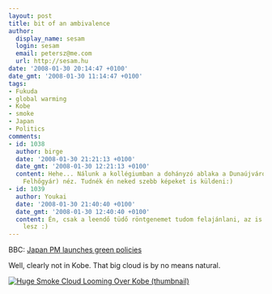```yaml
---
layout: post
title: bit of an ambivalence
author:
  display_name: sesam
  login: sesam
  email: petersz@me.com
  url: http://sesam.hu
date: '2008-01-30 20:14:47 +0100'
date_gmt: '2008-01-30 11:14:47 +0100'
tags:
- Fukuda
- global warming
- Kobe
- smoke
- Japan
- Politics
comments:
- id: 1038
  author: birge
  date: '2008-01-30 21:21:13 +0100'
  date_gmt: '2008-01-30 12:21:13 +0100'
  content: Hehe... Nálunk a kollégiumban a dohányzó ablaka a Dunaújváros Vasműre (a.k.a
    Felhőgyár) néz. Tudnék én neked szebb képeket is küldeni:)
- id: 1039
  author: Youkai
  date: '2008-01-30 21:40:40 +0100'
  date_gmt: '2008-01-30 12:40:40 +0100'
  content: Én, csak a leendő tüdő röntgenemet tudom felajánlani, az is elég füstös
    lesz :)
---
```


BBC: [Japan PM launches green policies](http://news.bbc.co.uk/2/hi/asia-pacific/7195370.stm)

Well, clearly not in Kobe. That big cloud is by no means natural.

[![Huge Smoke Cloud Looming Over Kobe \(thumbnail\)](http://www.sesam.hu.php5-19.dfw1-2.websitetestlink.com/wp-content/uploads/2008/01/sn340034-thumb.jpg)](http://www.sesam.hu.php5-19.dfw1-2.websitetestlink.com/wp-content/uploads/2008/01/sn340034.jpg "Huge Smoke Cloud Looming Over Kobe \(thumbnail\)")
